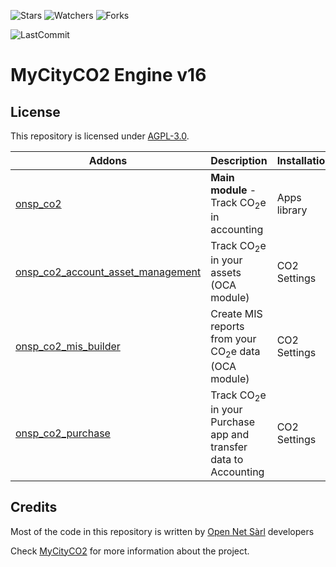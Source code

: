 ![Stars](https://img.shields.io/github/stars/MyCityCO2/mycityco2-engine?style=social)
![Watchers](https://img.shields.io/github/watchers/MyCityCO2/mycityco2-engine?style=social)
![Forks](https://img.shields.io/github/forks/MyCityCO2/mycityco2-engine?style=social)

![LastCommit](https://img.shields.io/github/last-commit/MyCityCO2/mycityco2-engine?color=green)



# MyCityCO2 Engine v16

## License

This repository is licensed under [AGPL-3.0](LICENSE).


| Addons                | Description                                                                | Installation | Dependencies                                                                                      |
|-----------------------|----------------------------------------------------------------------------|--------------|---------------------------------------------------------------------------------------------------|
| [onsp_co2](onsp_co2)  | <b>Main module</b> - Track CO<sub>2</sub>e in accounting                   | Apps library | account                                                                                           |
| [onsp_co2_account_asset_management](onsp_co2_account_asset_management) | Track CO<sub>2</sub>e in your assets (OCA module)                          | CO2 Settings | onsp_co2 <br/>[account_asset_management](https://github.com/OCA/account-financial-tools/tree/16.0) |
| [onsp_co2_mis_builder](onsp_co2_mis_builder) | Create MIS reports from your CO<sub>2</sub>e data (OCA module)             | CO2 Settings | onsp_co2 <br/>[mis_builder](https://github.com/OCA/mis-builder)                                   |
| [onsp_co2_purchase](onsp_co2_purchase) | Track CO<sub>2</sub>e in your Purchase app and transfer data to Accounting | CO2 Settings | onsp_co2 <br/>purchase              |


## Credits

Most of the code in this repository is written by [Open Net Sàrl](https://www.open-net.ch/) developers

Check [MyCityCO2](https://www.mycityco2.ch/) for more information about the project.